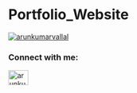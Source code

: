 # Portfolio_Website
 
<p align="left"> <a href="https://twitter.com/arunkumarvallal" target="blank"><img src="https://img.shields.io/twitter/follow/arunkumarvallal?logo=twitter&style=for-the-badge" alt="arunkumarvallal"/></a> </p>

<h3 align="left">Connect with me:</h3>
<p align="left">
<a href="https://twitter.com/arunkumarvallal" target="blank"><img align="center" src="https://cdn.jsdelivr.net/npm/simple-icons@3.0.1/icons/twitter.svg" alt="arunkumarvallal" height="30" width="40" /></a>
</p>
